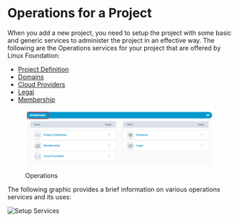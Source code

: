 # Operations for a Project

When you add a new project, you need to setup the project with some basic and generic services to administer the project in an effective way. The following are the Operations  services for your project that are offered by Linux Foundation:

* [Project Definition](https://docs.linuxfoundation.org/lfx/project-control-center/setup-services-for-a-project/basic-setup-for-a-project)
* [Domains](https://docs.linuxfoundation.org/lfx/project-control-center/setup-services-for-a-project/setting-up-a-domain-for-a-project)
* [Cloud Providers](https://docs.linuxfoundation.org/lfx/project-control-center/setup-services-for-a-project/cloud-providers)&#x20;
* [Legal](https://docs.linuxfoundation.org/lfx/project-control-center-pre-release/setup-services-for-a-project/legal-setup-for-a-project)
* [Membership](https://docs.linuxfoundation.org/lfx/project-control-center-pre-release/setup-services-for-a-project/membership-setup-for-a-project)

<figure><img src="../../.gitbook/assets/Opera.png" alt=""><figcaption><p>Operations </p></figcaption></figure>

The following graphic provides a brief information on various operations services and its uses:

![Setup Services](https://files.gitbook.com/v0/b/gitbook-28427.appspot.com/o/assets%2F-MT\_pAMg4FUQlUpKbPvg%2F-MgW1vtduJK6YP0Y56Yh%2F-MgWSiiG\_fj2Oc4XO\_l4%2FLF\_Basic%20Services.png?alt=media\&token=c8df9e85-e767-430f-bca4-1c6d3d3662ca)
